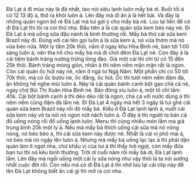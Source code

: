 Đà Lạt á đi mùa này là đã nhất, tao nói siêu lạnh luôn mấy bà ơi. Buổi tối á có 12 13 độ à, thở ra khói luôn á. Lên đây mà đi ăn á là hết bài. Và đây là những quán ngon bổ rẻ Đà Lạt mà tui gợi ý cho mấy bà nè. Lưu lại liền để có đi Đà Lạt thì lôi ra coi thử nha. Đầu tiên á là cái quán sữa kem béo này nè. Đi Đà Lạt á mà uống sữa đậu nành là bình thường rồi. Mấy bà thử cái sữa kem Brazil này đi. Đúng với cái tên gọi luôn á là sữa kem á, nó vừa thơm mà nó vừa béo nữa. Một ly tầm 20k thôi, nằm ở ngay khu Hòa Bình nè, bán tới 1:00 sáng luôn á, nên tha hồ cho mấy bà mà đi chơi đêm Đà Lạt nè. Còn đây á là cái tiệm bánh tráng nướng trứng lòng đào. Giá một cái thì chỉ từ có 15 đến 25k thôi. Bánh tráng mỏng giòn, nhân á thì nêm nếm mặn mặn rất là ngon. Còn cái quán ốc hút này nè, nằm ở ngã tư Ngã Năm. Một phần chỉ có 50 tới 70k thôi, mà có ốc bươu nè, ốc đắng, ốc hút. Ốc thì tươi nêm nếm đậm đà, ăn không hề nghe mùi luôn á. Này là cái quán bánh canh bột gạo chả cá nè, ngay chợ Bùi Thị Xuân Hòa Bình nè. Bán đông xỉu luôn á, một tô chỉ tầm 40k. Cái bột bánh canh á thì dẻo dẻo rất là ngon, chả cá với nước dùng á thì nêm nếm cũng đậm đà lắm nè. Đi Đà Lạt 4 ngày mà hết 3 ngày là tui ghé cái quán sữa kem Brazil này rồi đó mấy bà. Kiểu ở Đà Lạt lạnh lạnh á, nuốt cái sữa kem này vô ta nói nó ngon nứt nách luôn á. Ở đây á thì người ta bán cả đồ uống nóng rồi đồ uống lạnh luôn. Menu thì cũng nhiều món lắm mà giá trung bình 20k một ly à. Nếu mà mấy bà thích uống cái sữa mà nó nóng nóng, nó béo béo á, thì cái sữa kem này được nè. Nhất là cái vị phô mai á, nó béo mà nó ngậy lên luôn á. Nhưng mà mấy bà uống lạc lạc á thì phải dặn quán làm ít ngọt nha, chứ khẩu vị của tui á thì thấy hơi ngọt, còn mấy đứa bạn tui thì nó kêu bình thường. Trời ơi cuối năm rồi mấy bà ơi, Đà Lạt lạnh lắm. Lên đây mà ngồi uống một cái ly sữa nóng như vậy thôi là ta nói sướng nhất cuộc đời rồi. Còn nếu mà có đi Đà Lạt á thì nhớ lưu lại cái clip này để lên Đà Lạt không biết ăn cái gì thì mở ra coi nha.
